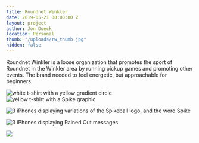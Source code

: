```yaml
---
title: Roundnet Winkler
date: 2019-05-21 00:00:00 Z
layout: project
author: Jon Dueck
location: Personal
thumb: "/uploads/rw_thumb.jpg"
hidden: false
---
```


Roundnet Winkler is a loose organization that promotes the sport of Roundnet in the Winkler area by running pickup games and promoting other events. The brand needed to feel energetic, but approachable for beginners.

![white t-shirt with a yellow gradient circle](/uploads/rw_tee_gradient.jpg#half)
![yellow t-shirt with a Spike graphic](/uploads/rw_tee_spike.jpg#half)

![3 iPhones displaying variations of the Spikeball logo, and the word Spike](/uploads/rw_phones.jpg)

![3 iPhones displaying Rained Out messages](/uploads/rw_phones-rainout.jpg)

![](/uploads/rw_phones-dates.jpg)
